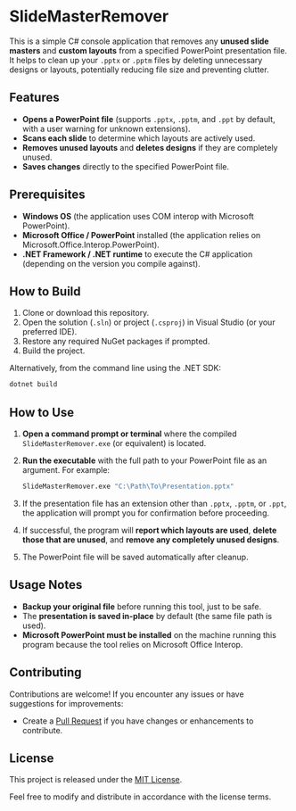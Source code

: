 # SlideMasterRemover

This is a simple C# console application that removes any **unused slide masters** and **custom layouts** from a specified PowerPoint presentation file. It helps to clean up your `.pptx` or `.pptm` files by deleting unnecessary designs or layouts, potentially reducing file size and preventing clutter.

## Features

- **Opens a PowerPoint file** (supports `.pptx`, `.pptm`, and `.ppt` by default, with a user warning for unknown extensions).
- **Scans each slide** to determine which layouts are actively used.
- **Removes unused layouts** and **deletes designs** if they are completely unused.
- **Saves changes** directly to the specified PowerPoint file.

## Prerequisites

- **Windows OS** (the application uses COM interop with Microsoft PowerPoint).
- **Microsoft Office / PowerPoint** installed (the application relies on Microsoft.Office.Interop.PowerPoint).
- **.NET Framework / .NET runtime** to execute the C# application (depending on the version you compile against).

## How to Build

1. Clone or download this repository.
2. Open the solution (`.sln`) or project (`.csproj`) in Visual Studio (or your preferred IDE).
3. Restore any required NuGet packages if prompted.
4. Build the project.

Alternatively, from the command line using the .NET SDK:
```bash
dotnet build
```

## How to Use

1. **Open a command prompt or terminal** where the compiled `SlideMasterRemover.exe` (or equivalent) is located.
2. **Run the executable** with the full path to your PowerPoint file as an argument. For example:

   ```bash
   SlideMasterRemover.exe "C:\Path\To\Presentation.pptx"
   ```

3. If the presentation file has an extension other than `.pptx`, `.pptm`, or `.ppt`, the application will prompt you for confirmation before proceeding.
4. If successful, the program will **report which layouts are used**, **delete those that are unused**, and **remove any completely unused designs**.  
5. The PowerPoint file will be saved automatically after cleanup.

## Usage Notes

- **Backup your original file** before running this tool, just to be safe.
- The **presentation is saved in-place** by default (the same file path is used).
- **Microsoft PowerPoint must be installed** on the machine running this program because the tool relies on Microsoft Office Interop.

## Contributing

Contributions are welcome! If you encounter any issues or have suggestions for improvements:

- Create a [Pull Request](../../pulls) if you have changes or enhancements to contribute.

## License

This project is released under the [MIT License](LICENSE).  

Feel free to modify and distribute in accordance with the license terms.  
